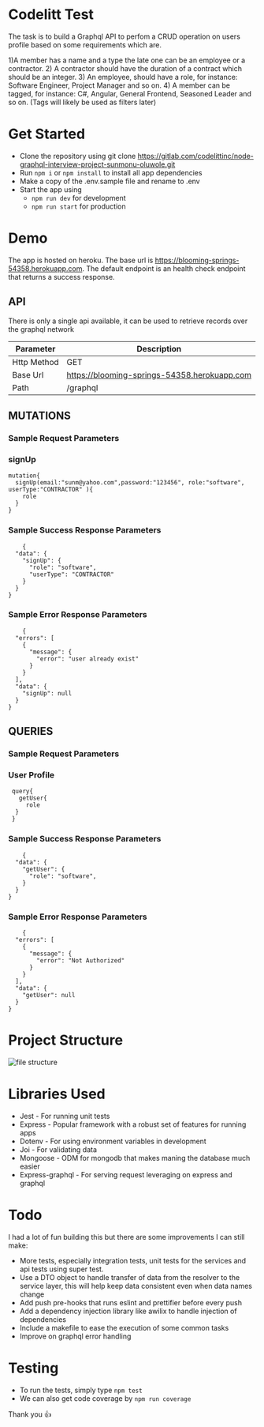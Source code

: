 

# Codelitt Test

The task is to build a Graphql API to perfom a CRUD operation on users profile based on some requirements which are.

1)A member has a name and a type the late one can be an employee or a contractor.
2) A contractor should have the duration of a contract which should be  an integer.
3) An employee, should have a  role, for instance: Software Engineer, Project Manager and so on.
4) A member can be tagged, for instance: C#, Angular, General Frontend, Seasoned Leader and so on. (Tags will likely be used as filters later)

# Get Started

- Clone the repository using git clone https://gitlab.com/codelittinc/node-graphql-interview-project-sunmonu-oluwole.git
- Run `npm i` or `npm install` to install all app dependencies
- Make a copy of the .env.sample file and rename to .env
- Start the app using
  - `npm run dev` for development
  - `npm run start` for production

# Demo

The app is hosted on heroku. The base url is <a href="https://blooming-springs-54358.herokuapp.com">https://blooming-springs-54358.herokuapp.com</a>.
The default endpoint is an health check endpoint that returns a success response.

## API

There is only a single api available, it can be used to retrieve records over the graphql network

| Parameter   | Description                                 |
| ----------- | ------------------------------------------- |
| Http Method | GET                                         |
| Base Url    | https://blooming-springs-54358.herokuapp.com|
| Path        | /graphql                                    |

## MUTATIONS

###  Sample Request Parameters

### signUp 

```
mutation{
  signUp(email:"sunm@yahoo.com",password:"123456", role:"software", userType:"CONTRACTOR" ){
    role
  }
}
```

### Sample Success Response Parameters

```
    {
  "data": {
    "signUp": {
      "role": "software",
      "userType": "CONTRACTOR"
    }
  }
}
```

### Sample Error Response Parameters

```
    {
  "errors": [
    {
      "message": {
        "error": "user already exist"
      }
    }
  ],
  "data": {
    "signUp": null
  }
}
```

## QUERIES

### Sample Request Parameters

### User Profile

```
 query{
   getUser{
     role
  }
 }

```

### Sample Success Response Parameters

```
    {
  "data": {
    "getUser": {
      "role": "software",
    }
  }
}
```

### Sample Error Response Parameters

```
    {
  "errors": [
    {
      "message": {
        "error": "Not Authorized"
      }
    }
  ],
  "data": {
    "getUser": null
  }
}
```

# Project Structure

![file structure](https://i.ibb.co/4MHsBCk/Screenshot-2021-09-05-at-16-26-58.png)

# Libraries Used

- Jest - For running unit tests
- Express - Popular framework with a robust set of features for running apps
- Dotenv - For using environment variables in development
- Joi - For validating data
- Mongoose - ODM for mongodb that makes maning the database much easier
- Express-graphql - For serving request leveraging on express and graphql

# Todo

I had a lot of fun building this but there are some improvements I can still make:

- More tests, especially integration tests, unit tests for the services and api tests using super test.
- Use a DTO object to handle transfer of data from the resolver to the service layer, this will help keep data consistent even when data names change
- Add push pre-hooks that runs eslint and prettifier before every push
- Add a dependency injection library like awilix to handle injection of dependencies
- Include a makefile to ease the execution of some common tasks
- Improve on graphql error handling

# Testing

- To run the tests, simply type `npm test`
- We can also get code coverage by `npm run coverage`

Thank you 👍
